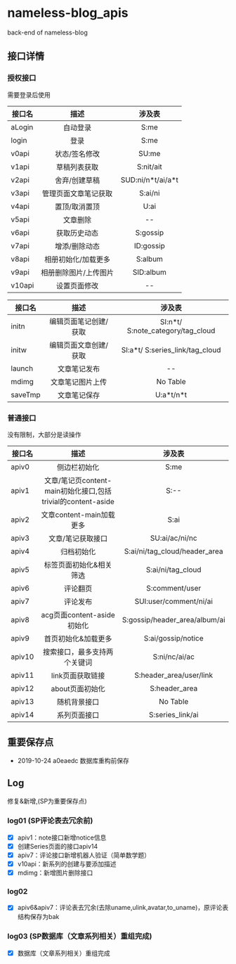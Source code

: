 # nameless-blog_apis
back-end of nameless-blog

## 接口详情
### 授权接口
需要登录后使用

| 接口名 | 描述 | 涉及表 |
| ------------ | :-----: | :---------: |
| aLogin | 自动登录  | S:me | 
| login | 登录  | S:me | 
| v0api | 状态/签名修改 | SU:me | 
| v1api | 草稿列表获取  | S:nit/ait | 
| v2api | 舍弃/创建草稿  | SUD:ni/n\*t/ai/a\*t | 
| v3api | 管理页面文章笔记获取  | S:ai/ni | 
| v4api | 置顶/取消置顶  | U:ai | 
| v5api | 文章删除  | -- | 
| v6api | 获取历史动态  | S:gossip | 
| v7api | 增添/删除动态  | ID:gossip | 
| v8api | 相册初始化/加载更多  | S:album | 
| v9api | 相册删除图片/上传图片  | SID:album | 
| v10api | 设置页面修改  | -- | 


| 接口名 | 描述 | 涉及表 |
| ------------ | :-----: | :---------: |
| initn | 编辑页面笔记创建/获取 | SI:n\*t/  S:note_category/tag_cloud | 
| initw | 编辑页面文章创建/获取 | SI:a\*t/  S:series_link/tag_cloud | 
| launch | 文章笔记发布 | -- | 
| mdimg | 文章笔记图片上传 | No Table | 
| saveTmp | 文章笔记保存  | U:a\*t/n\*t | 

### 普通接口
没有限制，大部分是读操作

| 接口名 | 描述 | 涉及表 |
| ------------ | :-----: | :---------: |
| apiv0 | 侧边栏初始化  | S:me | 
| apiv1 | 文章/笔记页content-main初始化接口,包括trivial的content-aside  | S:-- | 
| apiv2 | 文章content-main加载更多  | S:ai | 
| apiv3 | 文章/笔记获取接口  | SU:ai/ac/ni/nc | 
| apiv4 | 归档初始化  | S:ai/ni/tag_cloud/header_area | 
| apiv5 | 标签页面初始化&相关筛选  | S:ai/ni/tag_cloud | 
| apiv6 | 评论翻页  | S:comment/user | 
| apiv7 | 评论发布  | SUI:user/comment/ni/ai | 
| apiv8 | acg页面content-aside初始化  | S:gossip/header_area/album/ai | 
| apiv9 | 首页初始化&加载更多  | S:ai/gossip/notice | 
| apiv10 | 搜索接口，最多支持两个关键词  | S:ni/nc/ai/ac | 
| apiv11 | link页面获取链接  | S:header_area/user/link | 
| apiv12 | about页面初始化  | S:header_area | 
| apiv13 | 随机背景接口  | No Table | 
| apiv14 | 系列页面接口  | S:series_link/ai | 

## 重要保存点
- 2019-10-24 a0eaedc 数据库重构前保存
## Log
修复&新增,(SP为重要保存点)
### log01 **(SP评论表去冗余前)**
- [X] apiv1：note接口新增notice信息
- [X] 创建Series页面的接口apiv14
- [X] apiv7：评论接口新增机器人验证（简单数学题）
- [X] v10api：新系列的创建与要添加描述
- [X] mdimg：新增图片删除接口
### log02 
- [X] apiv6&apiv7：评论表去冗余(去除uname,ulink,avatar,to_uname)，原评论表结构保存为bak

### log03 **(SP数据库（文章系列相关）重组完成)**
- [X] 数据库（文章系列相关）重组完成